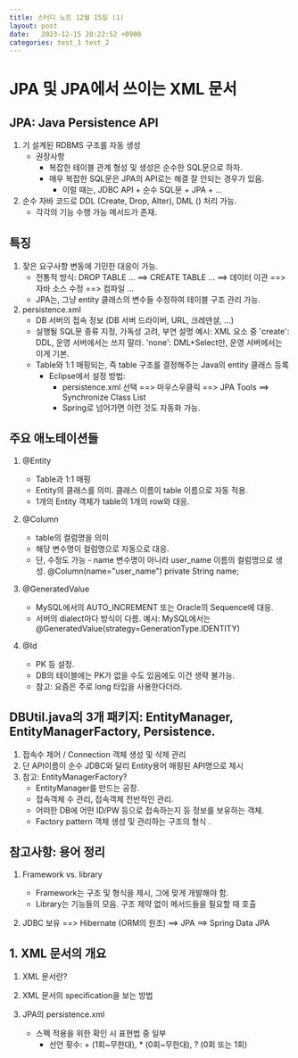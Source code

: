 ```yaml
---
title: 스터디 노트 12월 15일 (1)
layout: post
date:   2023-12-15 20:22:52 +0900
categories: test_1 test_2
---
```


# JPA 및 JPA에서 쓰이는 XML 문서

## JPA: Java Persistence API
1. 기 설계된 RDBMS 구조를 자동 생성
	- 권장사항
		- 복잡한 테이블 관계 형성 및 생성은 순수한 SQL문으로 하자.
		- 매우 복잡한 SQL문은 JPA의 API로는 해결 잘 안되는 경우가 있음.
			- 이럴 때는, JDBC API + 순수 SQL문 + JPA + ...
2. 순수 자바 코드로 DDL (Create, Drop, Alter), DML () 처리 가능.
	- 각각의 기능 수행 가능 메서드가 존재.

## 특징
1. 잦은 요구사항 변동에 기민한 대응이 가능.
	- 전통적 방식: DROP TABLE ... ==> CREATE TABLE ... ==> 데이터 이관 ==> 자바 소스 수정 ==> 컴파일 ...
	- JPA는, 그냥 entity 클래스의 변수들 수정하여 테이블 구조 관리 가능.
2. persistence.xml
	- DB 서버의 접속 정보 (DB 서버 드라이버, URL, 크레덴셜, ...)
	- 실행될 SQL문 종류 지정, 가독성 고려, 부연 설명
		예시: XML 요소 중 'create': DDL, 운영 서버에서는 쓰지 말라. 'none': DML+Select만, 운영 서버에서는 이게 기본.
	- Table와 1:1 매핑되는, 즉 table 구조를 결정해주는 Java의 entity 클래스 등록
		- Eclipse에서 설정 방법:
			- persistence.xml 선택 ==> 마우스우클릭 ==> JPA Tools ==> Synchronize Class List
			- Spring로 넘어가면 이런 것도 자동화 가능.	

## 주요 애노테이션들
1. @Entity
	- Table과 1:1 매핑
	- Entity의 클래스를 의미. 클래스 이름이 table 이름으로 자동 적용.
	- 1개의 Entity 객체가 table의 1개의 row와 대응.
	
2. @Column
	- table의 컬럼명을 의미
	- 해당 변수명이 컬럼명으로 자동으로 대응.
	- 단, 수정도 가능 - name 변수명이 아니라 user_name 이름의 컬럼명으로 생성.
		@Column(name="user_name")
		private String name; 

3. @GeneratedValue
	- MySQL에서의 AUTO_INCREMENT 또는 Oracle의 Sequence에 대응.
	- 서버의 dialect마다 방식이 다름.
		예시: MySQL에서는 @GeneratedValue(strategy=GenerationType.IDENTITY)

4. @Id
	- PK 등 설정.
	- DB의 테이블에는 PK가 없을 수도 있음에도 이건 생략 불가능.
	- 참고: 요즘은 주로 long 타입을 사용한다더라.
	
## DBUtil.java의 3개 패키지: EntityManager, EntityManagerFactory, Persistence.
1. 접속수 제어 / Connection 객체 생성 및 삭제 관리
2. 단 API이름이 순수 JDBC와 달리 Entity용어 매핑된 API명으로 제시
4. 참고: EntityManagerFactory?
	- EntityManager를 만드는 공장.
	- 접속객체 수 관리, 접속객체 전반적인 관리.
	- 어떠한 DB에 어떤 ID/PW 등으로 접속하는지 등 정보를 보유하는 객체.
	- Factory pattern 객체 생성 및 관리하는 구조의 형식	.
	
## 참고사항: 용어 정리
1. Framework vs. library
	- Framework는 구조 및 형식을 제시, 그에 맞게 개발해야 함.
	- Library는 기능들의 모음. 구조 제약 없이 메서드들을 필요할 때 호출

2. JDBC 보유 ==> Hibernate (ORM의 원조) ==> JPA ==> Spring Data JPA

## 1. XML 문서의 개요
1. XML 문서란?

2. XML 문서의 specification을 보는 방법

3. JPA의 persistence.xml
	- 스펙 적용을 위한 확인 시 표현법 중 일부
		- 선언 횟수: + (1회~무한대), * (0회~무한대), ? (0회 또는 1회)

